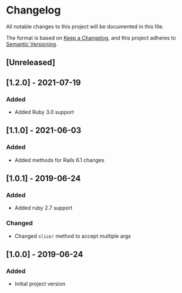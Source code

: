 # Changelog
All notable changes to this project will be documented in this file.

The format is based on [Keep a Changelog](https://keepachangelog.com/en/1.0.0/),
and this project adheres to [Semantic Versioning](https://semver.org/spec/v2.0.0.html).

## [Unreleased]

## [1.2.0] - 2021-07-19
### Added
- Added Ruby 3.0 support

## [1.1.0] - 2021-06-03
### Added
- Added methods for Rails 6.1 changes

## [1.0.1] - 2019-06-24
### Added
- Added ruby 2.7 support
### Changed
- Changed `slice!` method to accept multiple args

## [1.0.0] - 2019-06-24
### Added
- Initial project version
